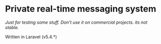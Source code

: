 # Private real-time messaging system
_Just for testing some stuff. Don't use it on commercial projects. its not stable._

Written in Laravel (v5.4.*)